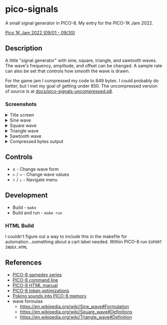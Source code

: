 # pico-signals

A small signal generator in PICO-8. My entry for the PICO-1K Jam 2022.

[Pico 1K Jam 2022 (09/01 - 09/30)](https://itch.io/jam/pico-1k-2022)

## Description

A little "signal generator" with sine, square, triangle, and sawtooth waves.
The wave's frequency, amplitude, and offset can be changed. 
A sample rate can also be set that controls how smooth the wave is drawn.

For the game jam I compressed my code to 849 bytes. I could probably do better, but I met my goal of getting under 850.
The uncompressed version of source is at [docs/pico-signals-uncompressed.p8](docs/pico-signals-uncompressed.p8).

### Screenshots

<details>
  <summary>Title screen</summary>
  <img src="docs/img/title.png" alt="title"/>
</details>
<details>
  <summary>Sine wave</summary>
  <img src="docs/img/sine.png" alt="sine"/>
</details>
<details>
  <summary>Square wave</summary>
  <img src="docs/img/square.png" alt="square"/>
</details>
<details>
  <summary>Triangle wave</summary>
  <img src="docs/img/triangle.png" alt="triangle"/>
</details>
<details>
  <summary>Sawtooth wave</summary>
  <img src="docs/img/sawtooth.png" alt="sawtooth"/>
</details>
<details>
  <summary>Compressed bytes output</summary>
  <img src="docs/img/compressed.png" alt="compressed"/>
</details>

## Controls

<ul>
  <li><kbd>x</kbd> - Change wave form</li>
  <li><kbd>←</kbd> / <kbd>→</kbd> - Change wave values</li>
  <li><kbd>↑</kbd> / <kbd>↓</kbd> - Navigate menu</li>
</ul>

## Development

- Build - `make`
- Build and run - `make run`

### HTML Build

I couldn't figure out a way to include this in the makefile for automation...something about a cart label needed.
Within PICO-8 run `EXPORT INDEX.HTML`

## References

- [PICO-8 gamedev series](https://forum.clockworkpi.com/t/pico-8-gamedev-1-getting-started-tutorial/2347)
- [PICO-8 command line](https://pico-8.fandom.com/wiki/RunningPico8)
- [PICO-8 HTML manual](https://www.lexaloffle.com/dl/docs/pico-8_manual.html)
- [PICO-8 token optimizations](https://github.com/seleb/PICO-8-Token-Optimizations)
- [Poking sounds into PICO-8 memory](https://www.lexaloffle.com/bbs/?tid=2341)
- wave formulas
  - https://en.wikipedia.org/wiki/Sine_wave#Formulation
  - https://en.wikipedia.org/wiki/Square_wave#Definitions
  - https://en.wikipedia.org/wiki/Triangle_wave#Definition